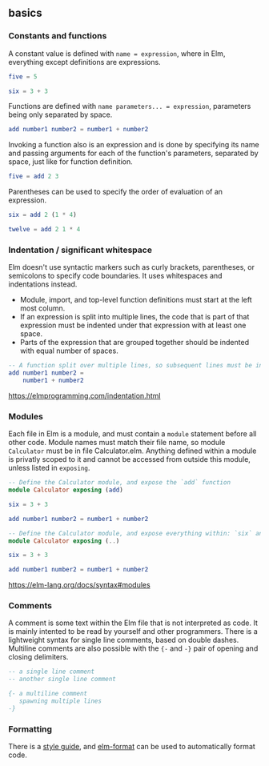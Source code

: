 ## basics

### Constants and functions

A constant value is defined with `name = expression`,
where in Elm, everything except definitions are expressions.

```elm
five = 5

six = 3 + 3
```

Functions are defined with `name parameters... = expression`,
parameters being only separated by space.

```elm
add number1 number2 = number1 + number2
```

Invoking a function also is an expression and is done by
specifying its name and passing arguments for each of the function's parameters,
separated by space, just like for function definition.

```elm
five = add 2 3
```

Parentheses can be used to specify the order of evaluation of an expression.

```elm
six = add 2 (1 * 4)

twelve = add 2 1 * 4
```

### Indentation / significant whitespace

Elm doesn't use syntactic markers such as curly brackets, parentheses, or semicolons to specify code boundaries. It uses whitespaces and indentations instead.

- Module, import, and top-level function definitions must start at the left most column.
- If an expression is split into multiple lines, the code that is part of that expression must be indented under that expression with at least one space.
- Parts of the expression that are grouped together should be indented with equal number of spaces.

```elm
-- A function split over multiple lines, so subsequent lines must be indented
add number1 number2 =
    number1 + number2
```

https://elmprogramming.com/indentation.html

### Modules

Each file in Elm is a module, and must contain a `module` statement before all other code.
Module names must match their file name, so module `Calculator` must be in file Calculator.elm.
Anything defined within a module is privatly scoped to it
and cannot be accessed from outside this module, unless listed in `exposing`.

```elm
-- Define the Calculator module, and expose the `add` function
module Calculator exposing (add)

six = 3 + 3

add number1 number2 = number1 + number2
```

```elm
-- Define the Calculator module, and expose everything within: `six` and `add`
module Calculator exposing (..)

six = 3 + 3

add number1 number2 = number1 + number2
```

https://elm-lang.org/docs/syntax#modules

### Comments

A comment is some text within the Elm file that is not interpreted as code.
It is mainly intented to be read by yourself and other programmers.
There is a lightweight syntax for single line comments, based on double dashes.
Multiline comments are also possible with the `{-` and `-}` pair
of opening and closing delimiters.

```elm
-- a single line comment
-- another single line comment

{- a multiline comment
   spawning multiple lines
-}
```

### Formatting

There is a [style guide](https://elm-lang.org/docs/style-guide),
and [elm-format](https://github.com/avh4/elm-format) can be used to automatically format code.
